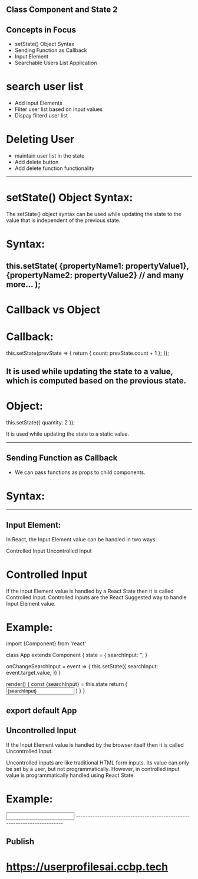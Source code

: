 ## Class Component and State 2

## Concepts in Focus
* setState() Object Syntax
* Sending Function as Callback
* Input Element
* Searchable Users List Application

# search user list

* Add input Elements
* Filter user list based on input values
* Dispay filterd user list

# Deleting User

* maintain user list in the state 
* Add delete button
* Add delete function functionality
------------------------------------------------------------------------

#  setState() Object Syntax:

The setState() object syntax can be used while updating the state to the value that is independent of the previous state.

# Syntax:
this.setState(
  {propertyName1: propertyValue1},
  {propertyName2: propertyValue2}
  // and many more...
);
------------------------------------------------------------------------
#  Callback vs Object

# Callback:

this.setState(prevState => {
  return { count: prevState.count + 1 };
});


It is used while updating the state to a value, which is computed based on the previous state.
-----------

# Object:

this.setState({ quantity: 2 });

It is used while updating the state to a static value.

------------------------------------------------------------------------

##  Sending Function as Callback

* We can pass functions as props to child components.

# Syntax:

<ComponentName functionName={this.functionName} />

------------------------------------------------------------------------

##  Input Element:

In React, the Input Element value can be handled in two ways:

Controlled Input
Uncontrolled Input

# Controlled Input

If the Input Element value is handled by a React State then it is called Controlled Input. Controlled Inputs are the React Suggested way to handle Input Element value.

# Example:

import {Component} from 'react'

class App extends Component {
  state = {
    searchInput: '',
  }

  onChangeSearchInput = event => {
    this.setState({
      searchInput: event.target.value,
    })
  }

  render() {
    const {searchInput} = this.state
    return (
      <input
        type="text"
        onChange={this.onChangeSearchInput}
        value={searchInput}
      />
    )
  }
}

export default App
------------------------------------------------------------------------

## Uncontrolled Input

If the Input Element value is handled by the browser itself then it is called Uncontrolled Input.

Uncontrolled inputs are like traditional HTML form inputs. Its value can only be set by a user, but not programmatically. However, in controlled input value is programmatically handled using React State.

# Example:

<input type="text" />
------------------------------------------------------------------------

## Publish 

# https://userprofilesai.ccbp.tech

